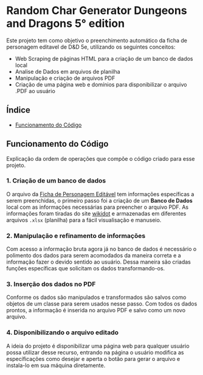 # Random Char Generator Dungeons and Dragons 5° edition

Este projeto tem como objetivo o preenchimento automático da ficha de personagem editavel de D&D 5e, utilizando os seguintes conceitos: 

- Web Scraping de páginas HTML para a criação de um banco de dados local
- Analise de Dados em arquivos de planilha
- Manipulação e criação de arquivos PDF
- Criação de uma página web e domínios para disponibilizar o arquivo .PDF ao usuário

## Índice
- [Funcionamento do Código](#funcionamento-do-código)

## Funcionamento do Código
Explicação da ordem de operações que compõe o código criado para esse projeto.

### 1. Criação de um banco de dados

  O arquivo da [Ficha de Personagem Editável](Ficha.pdf) tem informações específicas a serem preenchidas, o primeiro passo foi a criação de um **Banco de Dados** local com as informações necessárias para preencher o arquivo PDF.
  As informações foram tiradas do site [wikidot](https://dnd5e.wikidot.com) e armazenadas em diferentes arquivos `.xlsx` (planilha) para a fácil visualisação e manuseio.

### 2. Manipulação e refinamento de informações

  Com acesso a informação bruta agora já no banco de dados é necessário o polimento dos dados para serem acomodados da maneira correta e a informação fazer o devido sentido ao usuário. Dessa maneira são criadas funções específicas que solicitam os dados transformando-os.

### 3. Inserção dos dados no PDF

  Conforme os dados são manipulados e transformados são salvos como objetos de um classe para serem usados nesse passo. Com todos os dados prontos, a informação é inserida no arquivo PDF e salvo como um novo arquivo.

### 4. Disponibilizando o arquivo editado

  A ideia do projeto é disponibilizar uma página web para qualquer usuário possa utilizar desse recurso, entrando na página o usuário modifica as específicações como desejar e aperta o botão para gerar o arquivo e instala-lo em sua máquina diretamente.
